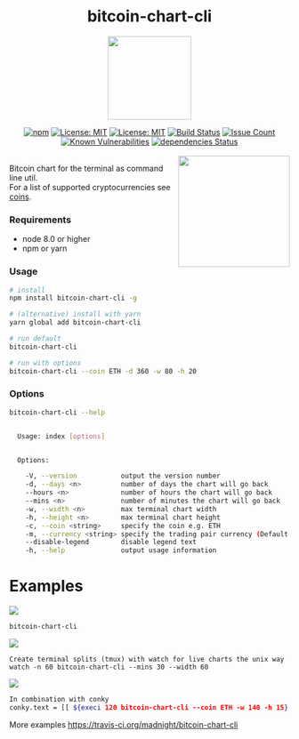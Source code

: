 <p align="center">
    <h1 align="center">bitcoin-chart-cli<br></h1>
</p>

<p align=center><img src="bitcoin-chart-cli.png" width="150">
<p align=center>
<a href="https://npmjs.com/package/bitcoin-chart-cli"><img src="https://img.shields.io/npm/v/bitcoin-chart-cli.svg" alt="npm"/></a>
<a href="https://nodejs.org/en/download/releases/"><img src="https://img.shields.io/badge/node-%3E%3D%208.0-brightgreen.svg" alt="License: MIT" /></a>
<a href="https://opensource.org/licenses/MIT"><img src="https://img.shields.io/badge/License-MIT-brightgreen.svg" alt="License: MIT" /></a>
<a href="https://travis-ci.org/madnight/bitcoin-chart-cli"><img src="https://travis-ci.org/madnight/bitcoin-chart-cli.svg?branch=master" alt="Build Status" /></a>
<a href="https://codeclimate.com/github/madnight/bitcoin-chart-cli/issues"><img src="https://codeclimate.com/github/madnight/bitcoin-chart-cli/badges/issue_count.svg?maxAge=2592000" alt="Issue Count" /></a>
<a href="https://snyk.io/test/github/madnight/bitcoin-chart-cli"><img src="https://snyk.io/test/github/madnight/bitcoin-chart-cli/badge.svg" alt="Known Vulnerabilities" /></a>
<a href="https://david-dm.org/madnight/bitcoin-chart-cli"><img src="https://david-dm.org/madnight/bitcoin-chart-cli/status.svg" alt="dependencies Status" /></a>
 <br> <br>

<img align="right" src="bitcoin-chart-cli.png" width="200">

Bitcoin chart for the terminal as command line util.<br>
For a list of supported cryptocurrencies see <a href="COINS.md">coins</a>.

### Requirements
 * node 8.0 or higher
 * npm or yarn

### Usage

```bash
# install
npm install bitcoin-chart-cli -g

# (alternative) install with yarn
yarn global add bitcoin-chart-cli

# run default
bitcoin-chart-cli

# run with options
bitcoin-chart-cli --coin ETH -d 360 -w 80 -h 20
```

### Options
```bash
bitcoin-chart-cli --help


  Usage: index [options]


  Options:

    -V, --version           output the version number
    -d, --days <n>          number of days the chart will go back
    --hours <n>             number of hours the chart will go back
    --mins <n>              number of minutes the chart will go back
    -w, --width <n>         max terminal chart width
    -h, --height <n>        max terminal chart height
    -c, --coin <string>     specify the coin e.g. ETH
    -m, --currency <string> specify the trading pair currency (Default: USD)
    --disable-legend        disable legend text
    -h, --help              output usage information
```
# Examples

![](https://i.imgur.com/8jXYkHc.png)

```bash
bitcoin-chart-cli
```

![](https://i.imgur.com/ijwaYXir.png)
```
Create terminal splits (tmux) with watch for live charts the unix way
watch -n 60 bitcoin-chart-cli --mins 30 --width 60
```


![](https://i.imgur.com/cTtFxy6.png)

```bash
In combination with conky
conky.text = [[ ${execi 120 bitcoin-chart-cli --coin ETH -w 140 -h 15} ]];
```
More examples https://travis-ci.org/madnight/bitcoin-chart-cli
